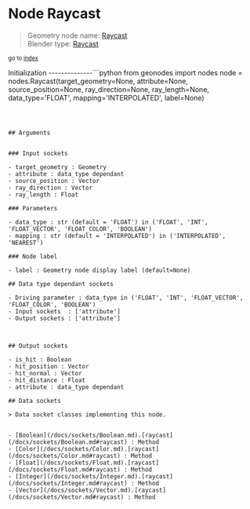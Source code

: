 
# Node Raycast

> Geometry node name: [Raycast](https://docs.blender.org/manual/en/latest/modeling/geometry_nodes/geometry/raycast.html)<br>
  Blender type: [Raycast](https://docs.blender.org/api/current/bpy.types.GeometryNodeRaycast.html)
  
<sub>go to [index](/docs/index.md)</sub>

Initialization
--------------```python
from geonodes import nodes
node = nodes.Raycast(target_geometry=None, attribute=None, source_position=None, ray_direction=None, ray_length=None, data_type='FLOAT', mapping='INTERPOLATED', label=None)
```



## Arguments


### Input sockets

- target_geometry : Geometry
- attribute : data_type dependant
- source_position : Vector
- ray_direction : Vector
- ray_length : Float

### Parameters

- data_type : str (default = 'FLOAT') in ('FLOAT', 'INT', 'FLOAT_VECTOR', 'FLOAT_COLOR', 'BOOLEAN')
- mapping : str (default = 'INTERPOLATED') in ('INTERPOLATED', 'NEAREST')

### Node label

- label : Geometry node display label (default=None)

## Data type dependant sockets

- Driving parameter : data_type in ('FLOAT', 'INT', 'FLOAT_VECTOR', 'FLOAT_COLOR', 'BOOLEAN')
- Input sockets  : ['attribute']
- Output sockets : ['attribute']   
  
  

## Output sockets

- is_hit : Boolean
- hit_position : Vector
- hit_normal : Vector
- hit_distance : Float
- attribute : data_type dependant

## Data sockets

> Data socket classes implementing this node.
  
  
- [Boolean](/docs/sockets/Boolean.md).[raycast](/docs/sockets/Boolean.md#raycast) : Method
- [Color](/docs/sockets/Color.md).[raycast](/docs/sockets/Color.md#raycast) : Method
- [Float](/docs/sockets/Float.md).[raycast](/docs/sockets/Float.md#raycast) : Method
- [Integer](/docs/sockets/Integer.md).[raycast](/docs/sockets/Integer.md#raycast) : Method
- [Vector](/docs/sockets/Vector.md).[raycast](/docs/sockets/Vector.md#raycast) : Method
  
